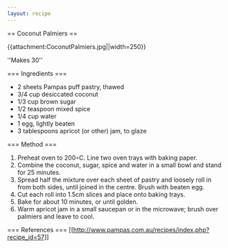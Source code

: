 ```yaml
---
layout: recipe
---
```

== Coconut Palmiers ==

{{attachment:CoconutPalmiers.jpg||width=250}}

''Makes 30''

=== Ingredients ===
 * 2 sheets Pampas puff pastry, thawed
 * 3/4 cup desiccated coconut
 * 1/3 cup brown sugar
 * 1/2 teaspoon mixed spice
 * 1/4 cup water
 * 1 egg, lightly beaten
 * 3 tablespoons apricot (or other) jam, to glaze

=== Method ===
 1. Preheat oven to 200◦C. Line two oven trays with baking paper.
 1. Combine the coconut, sugar, spice and water in a small bowl and stand for 25 minutes.
 1. Spread half the mixture over each sheet of pastry and loosely roll in from both sides, until joined in the centre. Brush with beaten egg.
 1. Cut each roll into 1.5cm slices and place onto baking trays.
 1. Bake for about 10 minutes, or until golden.
 1. Warm apricot jam in a small saucepan or in the microwave; brush over palmiers and leave to cool.

=== References ===
[[http://www.pampas.com.au/recipes/index.php?recipe_id=57]]
